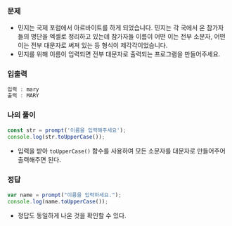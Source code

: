 ### 문제
- 민지는 국제 포럼에서 아르바이트를 하게 되었습니다. 민지는 각 국에서 온 참가자들의 명단을 엑셀로 정리하고 있는데 참가자들 이름이 어떤 이는 전부 소문자, 어떤 이는 전부 대문자로 써져 있는 등 형식이 제각각이었습니다. 
- 민지를 위해 이름이 입력되면 전부 대문자로 출력되는 프로그램을 만들어주세요.

### 입출력
```jsx
입력 : mary
출력 : MARY
```

### 나의 풀이
```jsx
const str = prompt('이름을 입력해주세요');
console.log(str.toUpperCase());
```
- 입력을 받아 `toUpperCase()` 함수를 사용하여 모든 소문자를 대문자로 만들어주어 출력해주면 된다.

### 정답
```jsx
var name = prompt("이름을 입력하세요.");
console.log(name.toUpperCase());
```
- 정답도 동일하게 나온 것을 확인할 수 있다.